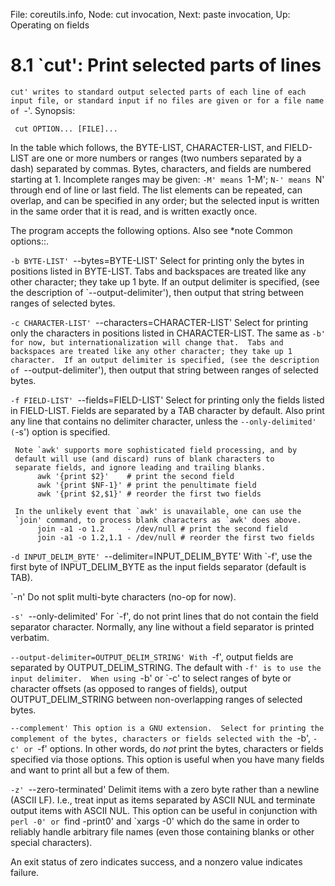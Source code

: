 File: coreutils.info,  Node: cut invocation,  Next: paste invocation,  Up: Operating on fields

8.1 `cut': Print selected parts of lines
========================================

`cut' writes to standard output selected parts of each line of each
input file, or standard input if no files are given or for a file name
of `-'.  Synopsis:

     cut OPTION... [FILE]...

   In the table which follows, the BYTE-LIST, CHARACTER-LIST, and
FIELD-LIST are one or more numbers or ranges (two numbers separated by
a dash) separated by commas.  Bytes, characters, and fields are
numbered starting at 1.  Incomplete ranges may be given: `-M' means
`1-M'; `N-' means `N' through end of line or last field.  The list
elements can be repeated, can overlap, and can be specified in any
order; but the selected input is written in the same order that it is
read, and is written exactly once.

   The program accepts the following options.  Also see *note Common
options::.

`-b BYTE-LIST'
`--bytes=BYTE-LIST'
     Select for printing only the bytes in positions listed in
     BYTE-LIST.  Tabs and backspaces are treated like any other
     character; they take up 1 byte.  If an output delimiter is
     specified, (see the description of `--output-delimiter'), then
     output that string between ranges of selected bytes.

`-c CHARACTER-LIST'
`--characters=CHARACTER-LIST'
     Select for printing only the characters in positions listed in
     CHARACTER-LIST.  The same as `-b' for now, but
     internationalization will change that.  Tabs and backspaces are
     treated like any other character; they take up 1 character.  If an
     output delimiter is specified, (see the description of
     `--output-delimiter'), then output that string between ranges of
     selected bytes.

`-f FIELD-LIST'
`--fields=FIELD-LIST'
     Select for printing only the fields listed in FIELD-LIST.  Fields
     are separated by a TAB character by default.  Also print any line
     that contains no delimiter character, unless the
     `--only-delimited' (`-s') option is specified.

     Note `awk' supports more sophisticated field processing, and by
     default will use (and discard) runs of blank characters to
     separate fields, and ignore leading and trailing blanks.
          awk '{print $2}'    # print the second field
          awk '{print $NF-1}' # print the penultimate field
          awk '{print $2,$1}' # reorder the first two fields

     In the unlikely event that `awk' is unavailable, one can use the
     `join' command, to process blank characters as `awk' does above.
          join -a1 -o 1.2     - /dev/null # print the second field
          join -a1 -o 1.2,1.1 - /dev/null # reorder the first two fields

`-d INPUT_DELIM_BYTE'
`--delimiter=INPUT_DELIM_BYTE'
     With `-f', use the first byte of INPUT_DELIM_BYTE as the input
     fields separator (default is TAB).

`-n'
     Do not split multi-byte characters (no-op for now).

`-s'
`--only-delimited'
     For `-f', do not print lines that do not contain the field
     separator character.  Normally, any line without a field separator
     is printed verbatim.

`--output-delimiter=OUTPUT_DELIM_STRING'
     With `-f', output fields are separated by OUTPUT_DELIM_STRING.
     The default with `-f' is to use the input delimiter.  When using
     `-b' or `-c' to select ranges of byte or character offsets (as
     opposed to ranges of fields), output OUTPUT_DELIM_STRING between
     non-overlapping ranges of selected bytes.

`--complement'
     This option is a GNU extension.  Select for printing the
     complement of the bytes, characters or fields selected with the
     `-b', `-c' or `-f' options.  In other words, do _not_ print the
     bytes, characters or fields specified via those options.  This
     option is useful when you have many fields and want to print all
     but a few of them.

`-z'
`--zero-terminated'
     Delimit items with a zero byte rather than a newline (ASCII LF).
     I.e., treat input as items separated by ASCII NUL and terminate
     output items with ASCII NUL.  This option can be useful in
     conjunction with `perl -0' or `find -print0' and `xargs -0' which
     do the same in order to reliably handle arbitrary file names (even
     those containing blanks or other special characters).


   An exit status of zero indicates success, and a nonzero value
indicates failure.

